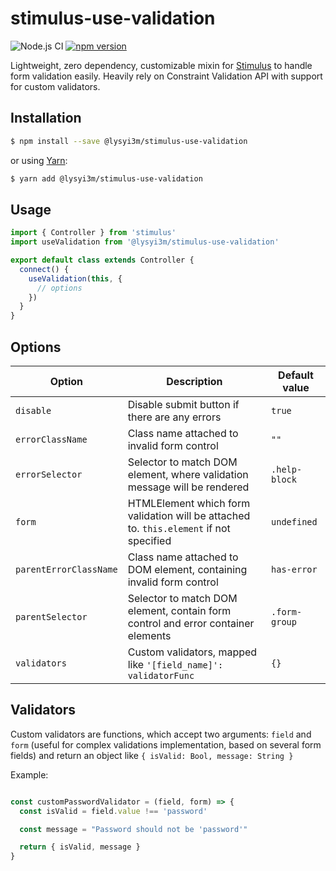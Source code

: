 # stimulus-use-validation

![Node.js CI](https://github.com/lysyi3m/stimulus-use-validation/workflows/Node.js%20CI/badge.svg?branch=master)
[![npm version](https://badge.fury.io/js/%40lysyi3m%2Fstimulus-use-validation.svg)](https://badge.fury.io/js/%40lysyi3m%2Fstimulus-use-validation)

Lightweight, zero dependency, customizable mixin for [Stimulus](https://stimulusjs.org/) to handle form validation easily. Heavily rely on Constraint Validation API with support for custom validators.

## Installation

```sh
$ npm install --save @lysyi3m/stimulus-use-validation
```

or using [Yarn](https://yarnpkg.com/):
```sh
$ yarn add @lysyi3m/stimulus-use-validation
```

## Usage

```js
import { Controller } from 'stimulus'
import useValidation from '@lysyi3m/stimulus-use-validation'

export default class extends Controller {
  connect() {
    useValidation(this, {
      // options
    })
  }
}
```

## Options

| Option| Description | Default value |
|-----------------------|-------------|---------------------|
| `disable` | Disable submit button if there are any errors | `true` |
| `errorClassName` | Class name attached to invalid form control | `""` |
| `errorSelector` | Selector to match DOM element, where validation message will be rendered  | `.help-block` |
| `form` | HTMLElement which form validation will be attached to. `this.element` if not specified | `undefined` |
| `parentErrorClassName` | Class name attached to DOM element, containing invalid form control | `has-error` |
| `parentSelector` | Selector to match DOM element, contain form control and error container elements | `.form-group` |
| `validators` | Custom validators, mapped like `'[field_name]': validatorFunc` | `{}` |

## Validators

Custom validators are functions, which accept two arguments: `field` and `form` (useful for complex validations implementation, based on several form fields) and return an object like `{ isValid: Bool, message: String }`


Example:

```js

const customPasswordValidator = (field, form) => {
  const isValid = field.value !== 'password'

  const message = "Password should not be 'password'"

  return { isValid, message }
}

```
